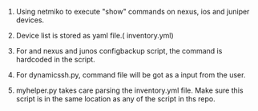 1) Using  netmiko to execute "show" commands on nexus, ios and juniper devices.

2) Device list is stored as yaml file.( inventory.yml)

3) For and nexus and junos configbackup script, the command is hardcoded in the script. 

4) For dynamicssh.py, command file will be got as a input from the user. 

5) myhelper.py takes care parsing the inventory.yml file. Make sure this script is in the same location as any of the script in ths repo. 


